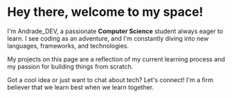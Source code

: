 # Hey there, welcome to my space!

I'm Andrade_DEV, a passionate **Computer Science** student always eager to learn. I see coding as an adventure, and I'm constantly diving into new languages, frameworks, and technologies.

My projects on this page are a reflection of my current learning process and my passion for building things from scratch.

Got a cool idea or just want to chat about tech? Let's connect! I'm a firm believer that we learn best when we learn together.
